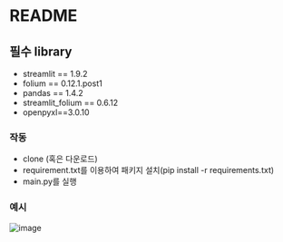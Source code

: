 # README

## 필수 library

- streamlit == 1.9.2
- folium == 0.12.1.post1
- pandas == 1.4.2
- streamlit_folium == 0.6.12
- openpyxl==3.0.10

### 작동

- clone (혹은 다운로드)
- requirement.txt를 이용하여 패키지 설치(pip install -r requirements.txt)
- main.py를 실행


### 예시
![image](https://user-images.githubusercontent.com/62554639/170813574-05238969-2e85-4fc5-ace1-961b0fac63b6.png)


